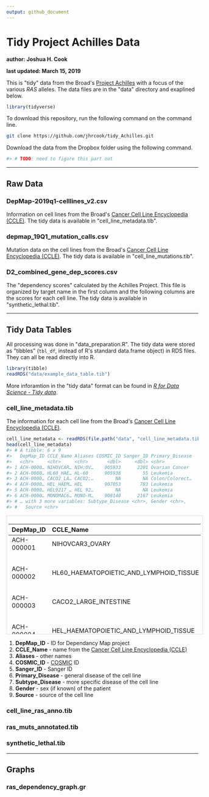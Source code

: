 ```yaml
---
output: github_document
---
```


<!-- README.md is generated from README.Rmd. Please edit that file -->



# Tidy Project Achilles Data

**author: Joshua H. Cook**

**last updated: March 15, 2019**

This is "tidy" data from the Broad's [Project Achilles](https://depmap.org/portal/achilles/) with a focus of the various *RAS* alleles. The data files are in the "data" directory and exaplined below.


```r
library(tidyverse)
```

To download this repository, run the following command on the command line.

```bash
git clone https://github.com/jhrcook/tidy_Achilles.git
```

Download the data from the Dropbox folder using the following command.

```bash
#> # TODO: need to figure this part out
```

---

## Raw Data

### DepMap-2019q1-celllines_v2.csv

Information on cell lines from the Broad's [Cancer Cell Line Encyclopedia (CCLE)](https://portals.broadinstitute.org/ccle). The tidy data is available in "cell_line_metadata.tib".

### depmap_19Q1_mutation_calls.csv

Mutation data on the cell lines from the Broad's [Cancer Cell Line Encyclopedia (CCLE)](https://portals.broadinstitute.org/ccle). The tidy data is available in "cell_line_mutations.tib".

### D2_combined_gene_dep_scores.csv

The "dependency scores" calculated by the Achilles Project. This file is organized by target name in the first column and the following columns are the scores for each cell line. The tidy data is available in "synthetic_lethal.tib".

---

## Tidy Data Tables

All processing was done in "data_preparation.R". The tidy data were stored as "tibbles" (`tbl_df`, instead of R's standard data.frame object) in RDS files. They can all be read directly into R.


```r
library(tibble)
readRDS("data/example_data_table.tib")
```

More inforamtion in the "tidy data" format can be found in [*R for Data Science - Tidy data*](https://r4ds.had.co.nz/tidy-data.html). 

### cell_line_metadata.tib

The information for each cell line from the Broad's [Cancer Cell Line Encyclopedia (CCLE)](https://portals.broadinstitute.org/ccle).


```r
cell_line_metadata <- readRDS(file.path("data", "cell_line_metadata.tib"))
head(cell_line_metadata)
#> # A tibble: 6 x 9
#>   DepMap_ID CCLE_Name Aliases COSMIC_ID Sanger_ID Primary_Disease
#>   <chr>     <chr>     <chr>       <dbl>     <dbl> <chr>          
#> 1 ACH-0000… NIHOVCAR… NIH:OV…    905933      2201 Ovarian Cancer 
#> 2 ACH-0000… HL60_HAE… HL-60      905938        55 Leukemia       
#> 3 ACH-0000… CACO2_LA… CACO2;…        NA        NA Colon/Colorect…
#> 4 ACH-0000… HEL_HAEM… HEL        907053       783 Leukemia       
#> 5 ACH-0000… HEL9217_… HEL 92…        NA        NA Leukemia       
#> 6 ACH-0000… MONOMAC6… MONO-M…    908148      2167 Leukemia       
#> # … with 3 more variables: Subtype_Disease <chr>, Gender <chr>,
#> #   Source <chr>
```

<div style="border: 1px solid #ddd; padding: 5px; overflow-y: scroll; height:300px; overflow-x: scroll; width:100%; "><table>
 <thead>
  <tr>
   <th style="text-align:left;"> DepMap_ID </th>
   <th style="text-align:left;"> CCLE_Name </th>
   <th style="text-align:left;"> Aliases </th>
   <th style="text-align:right;"> COSMIC_ID </th>
   <th style="text-align:right;"> Sanger_ID </th>
   <th style="text-align:left;"> Primary_Disease </th>
   <th style="text-align:left;"> Subtype_Disease </th>
   <th style="text-align:left;"> Gender </th>
   <th style="text-align:left;"> Source </th>
  </tr>
 </thead>
<tbody>
  <tr>
   <td style="text-align:left;"> ACH-000001 </td>
   <td style="text-align:left;"> NIHOVCAR3_OVARY </td>
   <td style="text-align:left;"> NIH:OVCAR-3;OVCAR3 </td>
   <td style="text-align:right;"> 905933 </td>
   <td style="text-align:right;"> 2201 </td>
   <td style="text-align:left;"> Ovarian Cancer </td>
   <td style="text-align:left;"> Adenocarcinoma, high grade serous </td>
   <td style="text-align:left;"> Female </td>
   <td style="text-align:left;"> ATCC </td>
  </tr>
  <tr>
   <td style="text-align:left;"> ACH-000002 </td>
   <td style="text-align:left;"> HL60_HAEMATOPOIETIC_AND_LYMPHOID_TISSUE </td>
   <td style="text-align:left;"> HL-60 </td>
   <td style="text-align:right;"> 905938 </td>
   <td style="text-align:right;"> 55 </td>
   <td style="text-align:left;"> Leukemia </td>
   <td style="text-align:left;"> Acute Myelogenous Leukemia (AML), M3 (Promyelocytic) </td>
   <td style="text-align:left;"> Female </td>
   <td style="text-align:left;"> ATCC </td>
  </tr>
  <tr>
   <td style="text-align:left;"> ACH-000003 </td>
   <td style="text-align:left;"> CACO2_LARGE_INTESTINE </td>
   <td style="text-align:left;"> CACO2;CACO2;CaCo-2 </td>
   <td style="text-align:right;"> NA </td>
   <td style="text-align:right;"> NA </td>
   <td style="text-align:left;"> Colon/Colorectal Cancer </td>
   <td style="text-align:left;"> Colon Adenocarcinoma </td>
   <td style="text-align:left;"> -1 </td>
   <td style="text-align:left;"> NA </td>
  </tr>
  <tr>
   <td style="text-align:left;"> ACH-000004 </td>
   <td style="text-align:left;"> HEL_HAEMATOPOIETIC_AND_LYMPHOID_TISSUE </td>
   <td style="text-align:left;"> HEL </td>
   <td style="text-align:right;"> 907053 </td>
   <td style="text-align:right;"> 783 </td>
   <td style="text-align:left;"> Leukemia </td>
   <td style="text-align:left;"> Acute Myelogenous Leukemia (AML), M6 (Erythroleukemia) </td>
   <td style="text-align:left;"> Male </td>
   <td style="text-align:left;"> DSMZ </td>
  </tr>
  <tr>
   <td style="text-align:left;"> ACH-000005 </td>
   <td style="text-align:left;"> HEL9217_HAEMATOPOIETIC_AND_LYMPHOID_TISSUE </td>
   <td style="text-align:left;"> HEL 92.1.7 </td>
   <td style="text-align:right;"> NA </td>
   <td style="text-align:right;"> NA </td>
   <td style="text-align:left;"> Leukemia </td>
   <td style="text-align:left;"> Acute Myelogenous Leukemia (AML), M6 (Erythroleukemia) </td>
   <td style="text-align:left;"> Male </td>
   <td style="text-align:left;"> ATCC </td>
  </tr>
  <tr>
   <td style="text-align:left;"> ACH-000006 </td>
   <td style="text-align:left;"> MONOMAC6_HAEMATOPOIETIC_AND_LYMPHOID_TISSUE </td>
   <td style="text-align:left;"> MONO-MAC-6 </td>
   <td style="text-align:right;"> 908148 </td>
   <td style="text-align:right;"> 2167 </td>
   <td style="text-align:left;"> Leukemia </td>
   <td style="text-align:left;"> Acute Myelogenous Leukemia (AML), M5 (Monocytic) </td>
   <td style="text-align:left;"> Male </td>
   <td style="text-align:left;"> DSMZ </td>
  </tr>
  <tr>
   <td style="text-align:left;"> ACH-000007 </td>
   <td style="text-align:left;"> LS513_LARGE_INTESTINE </td>
   <td style="text-align:left;"> LS513 </td>
   <td style="text-align:right;"> 907795 </td>
   <td style="text-align:right;"> 569 </td>
   <td style="text-align:left;"> Colon/Colorectal Cancer </td>
   <td style="text-align:left;"> Colon Carcinoma </td>
   <td style="text-align:left;"> Male </td>
   <td style="text-align:left;"> ATCC </td>
  </tr>
  <tr>
   <td style="text-align:left;"> ACH-000009 </td>
   <td style="text-align:left;"> C2BBE1_LARGE_INTESTINE </td>
   <td style="text-align:left;"> C2BBe1 </td>
   <td style="text-align:right;"> 910700 </td>
   <td style="text-align:right;"> 2104 </td>
   <td style="text-align:left;"> Colon/Colorectal Cancer </td>
   <td style="text-align:left;"> Colon Adenocarcinoma </td>
   <td style="text-align:left;"> Male </td>
   <td style="text-align:left;"> ATCC </td>
  </tr>
  <tr>
   <td style="text-align:left;"> ACH-000010 </td>
   <td style="text-align:left;"> NCIH2077_LUNG </td>
   <td style="text-align:left;"> NCI-H2077;NCI-H1581 </td>
   <td style="text-align:right;"> NA </td>
   <td style="text-align:right;"> NA </td>
   <td style="text-align:left;"> Lung Cancer </td>
   <td style="text-align:left;"> Non-Small Cell Lung Cancer (NSCLC), Adenocarcinoma </td>
   <td style="text-align:left;"> NA </td>
   <td style="text-align:left;"> NA </td>
  </tr>
  <tr>
   <td style="text-align:left;"> ACH-000011 </td>
   <td style="text-align:left;"> 253J_URINARY_TRACT </td>
   <td style="text-align:left;"> 253J </td>
   <td style="text-align:right;"> NA </td>
   <td style="text-align:right;"> NA </td>
   <td style="text-align:left;"> Bladder Cancer </td>
   <td style="text-align:left;"> Carcinoma </td>
   <td style="text-align:left;"> NA </td>
   <td style="text-align:left;"> KCLB </td>
  </tr>
</tbody>
</table></div>

1. **DepMap_ID** - ID for Dependancy Map project
2. **CCLE_Name** - name from the [Cancer Cell Line Encyclopedia (CCLE)](https://portals.broadinstitute.org/ccle)
3. **Aliases** - other names
4. **COSMIC_ID** - [COSMIC](https://cancer.sanger.ac.uk/cosmic) ID
5. **Sanger_ID** - Sanger ID
6. **Primary_Disease** - general disease of the cell line
7. **Subtype_Disease** - more specific disease of the cell line
8. **Gender** - sex (if known) of the patient
9. **Source** - source of the cell line

### cell_line_ras_anno.tib



### ras_muts_annotated.tib



### synthetic_lethal.tib


---

## Graphs

### ras_dependency_graph.gr

